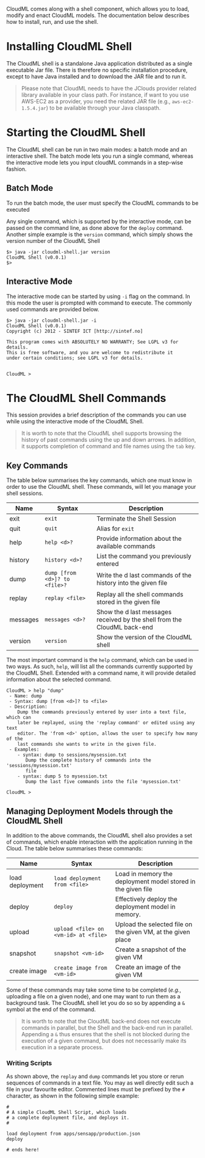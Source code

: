 CloudML comes along with a shell component, which allows you to load, modify and enact CloudML models. The documentation below describes how to install, run, and use the shell.

# Installing CloudML Shell
The CloudML shell is a standalone Java application distributed as a single executable Jar file. There is therefore no specific installation procedure, except to have Java installed and to download the JAR file and to run it.

> Please note that CloudML needs to have the JClouds provider related library available in your class path. For instance, if want to you use AWS-EC2 as a provider, you need the related JAR file (e.g., `aws-ec2-1.5.4.jar`) to be available through your Java classpath.

# Starting the CloudML Shell

The CloudML shell can be run in two main modes: a batch mode and an interactive shell. The batch mode lets you run a single command, whereas the interactive mode lets you input cloudML commands in a step-wise fashion.

## Batch Mode
To run the batch mode, the user must specify the CloudML commands to be executed

Any single command, which is supported by the interactive mode, can be passed on the command line, as done above for the `deploy` command. Another simple example is the `version` command, which simply shows the version number of the CloudML Shell

```
$> java -jar cloudml-shell.jar version
CloudML Shell (v0.0.1)
$>
```

## Interactive Mode
The interactive mode can be started by using `-i` flag on the command. In this mode the user is prompted with command to execute. The commonly used commands are provided below. 
```
$> java -jar cloudml-shell.jar -i
CloudML Shell (v0.0.1)
Copyright (c) 2012 - SINTEF ICT [http://sintef.no]

This program comes with ABSOLUTELY NO WARRANTY; See LGPL v3 for details.
This is free software, and you are welcome to redistribute it
under certain conditions; see LGPL v3 for details.


CloudML >
```

# The CloudML Shell Commands

This session provides a brief description of the commands you can use while using the interactive mode of the CloudML Shell.

> It is worth to note that the CloudML shell supports browsing the history of past commands using the up and down arrows. In addition, it supports completion of command and file names using the `tab` key.

## Key Commands
The table below summarises the key commands, which one must know in order to use the CloudML shell. These commands, will let you manage your shell sessions.

| Name | Syntax | Description |
|------  |--------|-------------|
| exit | `exit` | Terminate the Shell Session |
| quit | `quit` | Alias for `exit` |
| help | `help <d>?` | Provide information about the available commands |
| history | `history <d>?` | List the command you previously entered |
| dump | `dump [from <d>]? to <file>?` | Write the d last commands of the history into the given file |
| replay | `replay <file>` | Replay all the shell commands stored in the given file |
| messages | `messages <d>?` | Show the d last messages received by the shell from the CloudML back-end |
| version | `version` | Show the version of the CloudML shell |

The most important command is the `help` command, which can be used in two ways. As such, `help`, will list all the commands currently supported by the CloudML Shell. Extended with a command name, it will provide detailed information about the selected command.

```
CloudML > help "dump"
 - Name: dump
 - Syntax: dump [from <d>]? to <file>
 - Description:
    Dump the commands previously entered by user into a text file, which can
    later be replayed, using the 'replay command' or edited using any text
    editor. The 'from <d>' option, allows the user to specify how many of the
    last commands she wants to write in the given file.
 - Examples:
    - syntax: dump to sessions/mysession.txt
       Dump the complete history of commands into the 'sessions/mysession.txt'
       file
    - syntax: dump 5 to mysession.txt
       Dump the last five commands into the file 'mysession.txt'

CloudML >
```

## Managing Deployment Models through the CloudML Shell

In addition to the above commands, the CloudML shell also provides a set of commands, which enable interaction with the application running in the Cloud. The table below summarises these commands:

| Name | Syntax | Description |
|------|--------|-------------|
| load deployment | `load deployment from <file>` | Load in memory the deployment model stored in the given file |
| deploy | `deploy` | Effectively deploy the deployment model in memory. |
| upload | `upload <file> on <vm-id> at <file>`  | Upload the selected file on the given VM, at the given place |
| snapshot | `snapshot <vm-id>`  | Create a snapshot of the given VM |
| create image | `create image from <vm-id>`  | Create an image of the given VM |

Some of these commands may take some time to be completed (_e.g._, uploading a file on a given node), and one may want to run them as a background task. The CloudML shell let you do so so by appending a `&` symbol at the end of the command.

> It is worth to note that the CloudML back-end does not execute commands in parallel, but the Shell and the back-end run in parallel. Appending a `&` thus ensures that the shell is not blocked during the execution of a given command, but does not necessarily make its execution in a separate process.


### Writing  Scripts
As shown above, the `replay` and `dump` commands let you store or rerun sequences of commands in a text file. You may as well directly edit such a file in your favourite editor. Commented lines must be prefixed by the `#` character, as shown in the following simple example:

```
#
# A simple CloudML Shell Script, which loads 
# a complete deployment file, and deploys it.
#

load deployment from apps/sensapp/production.json
deploy 

# ends here!
```
